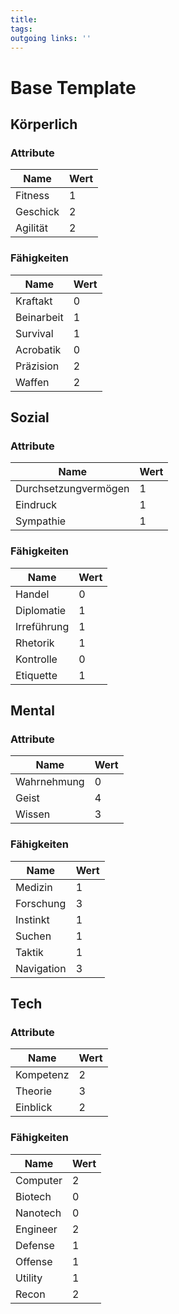 ```yaml
---
title:   
tags:   
outgoing links: ''  
---
```

# Base Template

## Körperlich

### Attribute
|Name|Wert|
|-|-|
|Fitness|1|  
|Geschick|2|  
|Agilität|2|  

### Fähigkeiten
|Name|Wert|
|-|-|
|Kraftakt|0|  
|Beinarbeit|1|  
|Survival|1|  
|Acrobatik|0|  
|Präzision|2|  
|Waffen|2|  

## Sozial

### Attribute
|Name|Wert|
|-|-|
|Durchsetzungvermögen|1|  
|Eindruck|1|  
|Sympathie|1|  

### Fähigkeiten
|Name|Wert|
|-|-|
|Handel|0|  
|Diplomatie|1|  
|Irreführung|1|  
|Rhetorik|1|  
|Kontrolle|0|  
|Etiquette|1|  

## Mental

### Attribute
|Name|Wert|
|-|-|
|Wahrnehmung|0|  
|Geist|4|  
|Wissen|3|  

### Fähigkeiten
|Name|Wert|
|-|-|
|Medizin|1|  
|Forschung|3|  
|Instinkt|1|  
|Suchen|1|  
|Taktik|1|  
|Navigation|3|  

## Tech

### Attribute
|Name|Wert|
|-|-|
|Kompetenz|2|  
|Theorie|3|  
|Einblick|2|  

### Fähigkeiten
|Name|Wert|
|-|-|
|Computer|2|  
|Biotech|0|  
|Nanotech|0|
|Engineer|2|  
|Defense|1|  
|Offense|1|  
|Utility|1|  
|Recon|2|
